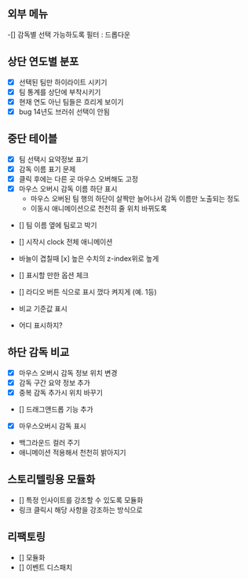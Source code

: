 외부 메뉴
---
-[] 감독별 선택 가능하도록 필터 : 드롭다운

상단 연도별 분포
---
- [x] 선택된 팀만 하이라이트 시키기
- [x] 팀 통계를 상단에 부착시키기
 - [x] 현재 연도 아닌 팀들은 흐리게 보이기
- [x] bug 14년도 브러쉬 선택이 안됨

중단 테이블
---
- [x] 팀 선택시 요약정보 표기
 - [x] 감독 이름 표기 문제
 - [x] 클릭 후에는 다른 곳 마우스 오버해도 고정
- [x] 마우스 오버시 감독 이름 하단 표시
  - 마우스 오버된 팀 행의 하단이 살짝만 늘어나서 감독 이름만 노출되는 정도
  - 이동시 애니메이션으로 천천히 줄 위치 바뀌도록
- [] 팀 이름 옆에 팀로고 박기
- [] 시작시 clock 전체 애니메이션

- 바늘이 겹칠때
 [x] 높은 수치의 z-index위로 높게

- [] 표시할 만한 옵션 체크
 - [] 라디오 버튼 식으로 표시 껐다 켜지게 (예. 1등)

- 비교 기준값 표시
 - 어디 표시하지?

하단 감독 비교
---
- [x] 마우스 오버시 감독 정보 위치 변경
- [x] 감독 구간 요약 정보 추가
- [x] 중복 감독 추가시 위치 바꾸기
- [] 드래그앤드롭 기능 추가

- [x] 마우스오버시 감독 표시
 - 백그라운드 컬러 주기
 - 애니메이션 적용해서 천천히 밝아지기

스토리텔링용 모듈화
---
- [] 특정 인사이트를 강조할 수 있도록 모듈화
 - 링크 클릭시 해당 사항을 강조하는 방식으로

리팩토링
---
- [] 모듈화
- [] 이벤트 디스패치
